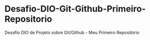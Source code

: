 # Desafio-DIO-Git-Github-Primeiro-Repositorio
Desafio DIO de Projeto sobre Git/Github - Meu Primeiro Repositório

